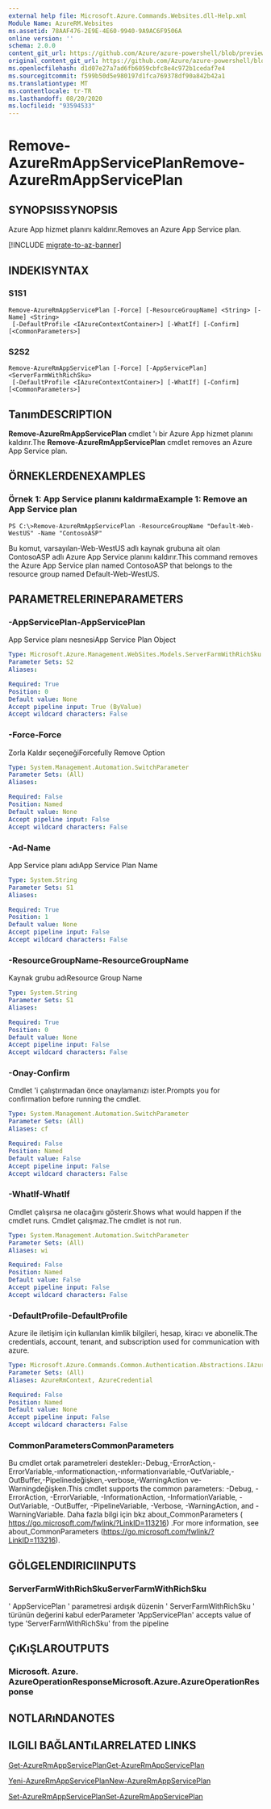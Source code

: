 ```yaml
---
external help file: Microsoft.Azure.Commands.Websites.dll-Help.xml
Module Name: AzureRM.Websites
ms.assetid: 78AAF476-2E9E-4E60-9940-9A9AC6F9506A
online version: ''
schema: 2.0.0
content_git_url: https://github.com/Azure/azure-powershell/blob/preview/src/ResourceManager/Websites/Commands.Websites/help/Remove-AzureRmAppServicePlan.md
original_content_git_url: https://github.com/Azure/azure-powershell/blob/preview/src/ResourceManager/Websites/Commands.Websites/help/Remove-AzureRmAppServicePlan.md
ms.openlocfilehash: d1d07e27a7ad6fb6059cbfc8e4c972b1cedaf7e4
ms.sourcegitcommit: f599b50d5e980197d1fca769378df90a842b42a1
ms.translationtype: MT
ms.contentlocale: tr-TR
ms.lasthandoff: 08/20/2020
ms.locfileid: "93594533"
---
```

# <span data-ttu-id="8b045-101">Remove-AzureRmAppServicePlan</span><span class="sxs-lookup"><span data-stu-id="8b045-101">Remove-AzureRmAppServicePlan</span></span>

## <span data-ttu-id="8b045-102">SYNOPSIS</span><span class="sxs-lookup"><span data-stu-id="8b045-102">SYNOPSIS</span></span>
<span data-ttu-id="8b045-103">Azure App hizmet planını kaldırır.</span><span class="sxs-lookup"><span data-stu-id="8b045-103">Removes an Azure App Service plan.</span></span>

[!INCLUDE [migrate-to-az-banner](../../includes/migrate-to-az-banner.md)]

## <span data-ttu-id="8b045-104">INDEKI</span><span class="sxs-lookup"><span data-stu-id="8b045-104">SYNTAX</span></span>

### <span data-ttu-id="8b045-105">S1</span><span class="sxs-lookup"><span data-stu-id="8b045-105">S1</span></span>
```
Remove-AzureRmAppServicePlan [-Force] [-ResourceGroupName] <String> [-Name] <String>
 [-DefaultProfile <IAzureContextContainer>] [-WhatIf] [-Confirm] [<CommonParameters>]
```

### <span data-ttu-id="8b045-106">S2</span><span class="sxs-lookup"><span data-stu-id="8b045-106">S2</span></span>
```
Remove-AzureRmAppServicePlan [-Force] [-AppServicePlan] <ServerFarmWithRichSku>
 [-DefaultProfile <IAzureContextContainer>] [-WhatIf] [-Confirm] [<CommonParameters>]
```

## <span data-ttu-id="8b045-107">Tanım</span><span class="sxs-lookup"><span data-stu-id="8b045-107">DESCRIPTION</span></span>
<span data-ttu-id="8b045-108">**Remove-AzureRmAppServicePlan** cmdlet 'ı bir Azure App hizmet planını kaldırır.</span><span class="sxs-lookup"><span data-stu-id="8b045-108">The **Remove-AzureRmAppServicePlan** cmdlet removes an Azure App Service plan.</span></span>

## <span data-ttu-id="8b045-109">ÖRNEKLERDEN</span><span class="sxs-lookup"><span data-stu-id="8b045-109">EXAMPLES</span></span>

### <span data-ttu-id="8b045-110">Örnek 1: App Service planını kaldırma</span><span class="sxs-lookup"><span data-stu-id="8b045-110">Example 1: Remove an App Service plan</span></span>
```
PS C:\>Remove-AzureRmAppServicePlan -ResourceGroupName "Default-Web-WestUS" -Name "ContosoASP"
```

<span data-ttu-id="8b045-111">Bu komut, varsayılan-Web-WestUS adlı kaynak grubuna ait olan ContosoASP adlı Azure App Service planını kaldırır.</span><span class="sxs-lookup"><span data-stu-id="8b045-111">This command removes the Azure App Service plan named ContosoASP that belongs to the resource group named Default-Web-WestUS.</span></span>

## <span data-ttu-id="8b045-112">PARAMETRELERINE</span><span class="sxs-lookup"><span data-stu-id="8b045-112">PARAMETERS</span></span>

### <span data-ttu-id="8b045-113">-AppServicePlan</span><span class="sxs-lookup"><span data-stu-id="8b045-113">-AppServicePlan</span></span>
<span data-ttu-id="8b045-114">App Service planı nesnesi</span><span class="sxs-lookup"><span data-stu-id="8b045-114">App Service Plan Object</span></span>

```yaml
Type: Microsoft.Azure.Management.WebSites.Models.ServerFarmWithRichSku
Parameter Sets: S2
Aliases: 

Required: True
Position: 0
Default value: None
Accept pipeline input: True (ByValue)
Accept wildcard characters: False
```

### <span data-ttu-id="8b045-115">-Force</span><span class="sxs-lookup"><span data-stu-id="8b045-115">-Force</span></span>
<span data-ttu-id="8b045-116">Zorla Kaldır seçeneği</span><span class="sxs-lookup"><span data-stu-id="8b045-116">Forcefully Remove Option</span></span>

```yaml
Type: System.Management.Automation.SwitchParameter
Parameter Sets: (All)
Aliases: 

Required: False
Position: Named
Default value: None
Accept pipeline input: False
Accept wildcard characters: False
```

### <span data-ttu-id="8b045-117">-Ad</span><span class="sxs-lookup"><span data-stu-id="8b045-117">-Name</span></span>
<span data-ttu-id="8b045-118">App Service planı adı</span><span class="sxs-lookup"><span data-stu-id="8b045-118">App Service Plan Name</span></span>

```yaml
Type: System.String
Parameter Sets: S1
Aliases: 

Required: True
Position: 1
Default value: None
Accept pipeline input: False
Accept wildcard characters: False
```

### <span data-ttu-id="8b045-119">-ResourceGroupName</span><span class="sxs-lookup"><span data-stu-id="8b045-119">-ResourceGroupName</span></span>
<span data-ttu-id="8b045-120">Kaynak grubu adı</span><span class="sxs-lookup"><span data-stu-id="8b045-120">Resource Group Name</span></span>

```yaml
Type: System.String
Parameter Sets: S1
Aliases: 

Required: True
Position: 0
Default value: None
Accept pipeline input: False
Accept wildcard characters: False
```

### <span data-ttu-id="8b045-121">-Onay</span><span class="sxs-lookup"><span data-stu-id="8b045-121">-Confirm</span></span>
<span data-ttu-id="8b045-122">Cmdlet 'i çalıştırmadan önce onaylamanızı ister.</span><span class="sxs-lookup"><span data-stu-id="8b045-122">Prompts you for confirmation before running the cmdlet.</span></span>

```yaml
Type: System.Management.Automation.SwitchParameter
Parameter Sets: (All)
Aliases: cf

Required: False
Position: Named
Default value: False
Accept pipeline input: False
Accept wildcard characters: False
```

### <span data-ttu-id="8b045-123">-WhatIf</span><span class="sxs-lookup"><span data-stu-id="8b045-123">-WhatIf</span></span>
<span data-ttu-id="8b045-124">Cmdlet çalışırsa ne olacağını gösterir.</span><span class="sxs-lookup"><span data-stu-id="8b045-124">Shows what would happen if the cmdlet runs.</span></span>
<span data-ttu-id="8b045-125">Cmdlet çalışmaz.</span><span class="sxs-lookup"><span data-stu-id="8b045-125">The cmdlet is not run.</span></span>

```yaml
Type: System.Management.Automation.SwitchParameter
Parameter Sets: (All)
Aliases: wi

Required: False
Position: Named
Default value: False
Accept pipeline input: False
Accept wildcard characters: False
```

### <span data-ttu-id="8b045-126">-DefaultProfile</span><span class="sxs-lookup"><span data-stu-id="8b045-126">-DefaultProfile</span></span>
<span data-ttu-id="8b045-127">Azure ile iletişim için kullanılan kimlik bilgileri, hesap, kiracı ve abonelik.</span><span class="sxs-lookup"><span data-stu-id="8b045-127">The credentials, account, tenant, and subscription used for communication with azure.</span></span>

```yaml
Type: Microsoft.Azure.Commands.Common.Authentication.Abstractions.IAzureContextContainer
Parameter Sets: (All)
Aliases: AzureRmContext, AzureCredential

Required: False
Position: Named
Default value: None
Accept pipeline input: False
Accept wildcard characters: False
```

### <span data-ttu-id="8b045-128">CommonParameters</span><span class="sxs-lookup"><span data-stu-id="8b045-128">CommonParameters</span></span>
<span data-ttu-id="8b045-129">Bu cmdlet ortak parametreleri destekler:-Debug,-ErrorAction,-ErrorVariable,-ınformationaction,-ınformationvariable,-OutVariable,-OutBuffer,-Pipelinedeğişken,-verbose,-WarningAction ve-Warningdeğişken.</span><span class="sxs-lookup"><span data-stu-id="8b045-129">This cmdlet supports the common parameters: -Debug, -ErrorAction, -ErrorVariable, -InformationAction, -InformationVariable, -OutVariable, -OutBuffer, -PipelineVariable, -Verbose, -WarningAction, and -WarningVariable.</span></span> <span data-ttu-id="8b045-130">Daha fazla bilgi için bkz about_CommonParameters ( https://go.microsoft.com/fwlink/?LinkID=113216) .</span><span class="sxs-lookup"><span data-stu-id="8b045-130">For more information, see about_CommonParameters (https://go.microsoft.com/fwlink/?LinkID=113216).</span></span>

## <span data-ttu-id="8b045-131">GÖLGELENDIRICI</span><span class="sxs-lookup"><span data-stu-id="8b045-131">INPUTS</span></span>

### <span data-ttu-id="8b045-132">ServerFarmWithRichSku</span><span class="sxs-lookup"><span data-stu-id="8b045-132">ServerFarmWithRichSku</span></span>
<span data-ttu-id="8b045-133">' AppServicePlan ' parametresi ardışık düzenin ' ServerFarmWithRichSku ' türünün değerini kabul eder</span><span class="sxs-lookup"><span data-stu-id="8b045-133">Parameter 'AppServicePlan' accepts value of type 'ServerFarmWithRichSku' from the pipeline</span></span>

## <span data-ttu-id="8b045-134">ÇıKıŞLAR</span><span class="sxs-lookup"><span data-stu-id="8b045-134">OUTPUTS</span></span>

### <span data-ttu-id="8b045-135">Microsoft. Azure. AzureOperationResponse</span><span class="sxs-lookup"><span data-stu-id="8b045-135">Microsoft.Azure.AzureOperationResponse</span></span>

## <span data-ttu-id="8b045-136">NOTLARıNDA</span><span class="sxs-lookup"><span data-stu-id="8b045-136">NOTES</span></span>

## <span data-ttu-id="8b045-137">ILGILI BAĞLANTıLAR</span><span class="sxs-lookup"><span data-stu-id="8b045-137">RELATED LINKS</span></span>

[<span data-ttu-id="8b045-138">Get-AzureRmAppServicePlan</span><span class="sxs-lookup"><span data-stu-id="8b045-138">Get-AzureRmAppServicePlan</span></span>](./Get-AzureRmAppServicePlan.md)

[<span data-ttu-id="8b045-139">Yeni-AzureRmAppServicePlan</span><span class="sxs-lookup"><span data-stu-id="8b045-139">New-AzureRmAppServicePlan</span></span>](./New-AzureRmAppServicePlan.md)

[<span data-ttu-id="8b045-140">Set-AzureRmAppServicePlan</span><span class="sxs-lookup"><span data-stu-id="8b045-140">Set-AzureRmAppServicePlan</span></span>](./Set-AzureRmAppServicePlan.md)


